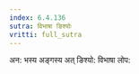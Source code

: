 ```yaml
---
index: 6.4.136
sutra: विभाषा ङिश्योः
vritti: full_sutra
---
```


अन: भस्य अङ्गस्य अत् ङिश्यो: विभाषा लोप: